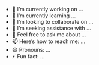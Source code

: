 - 🔭 I’m currently working on ...
- 🌱 I’m currently learning ...
- 👯 I’m looking to collaborate on ...
- 🤔 I’m seeking assistance with ...
- 💬 Feel free to ask me about ...
- 📫 Here’s how to reach me: ...
- 😄 Pronouns: ...
- ⚡ Fun fact: ...
